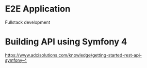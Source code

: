 # E2E Application
Fullstack development

# Building API using Symfony 4
https://www.adcisolutions.com/knowledge/getting-started-rest-api-symfony-4


